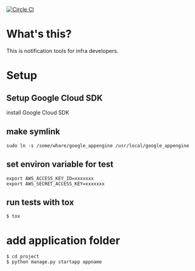 [![Circle CI](https://circleci.com/gh/yosukesuzuki/let-me-notify.svg?style=svg)](https://circleci.com/gh/yosukesuzuki/let-me-notify)

# What's this?
This is notification tools for infra developers.

# Setup
## Setup Google Cloud SDK
install Google Cloud SDK


## make symlink 
```
sudo ln -s /some/whare/google_appengine /usr/local/google_appengine
```

## set environ variable for test

```
export AWS_ACCESS_KEY_ID=xxxxxxx
export AWS_SECRET_ACCESS_KEY=xxxxxxx
```

## run tests with tox
```
$ tox
```

# add application folder
```
$ cd project
$ python manage.py startapp appname
```

